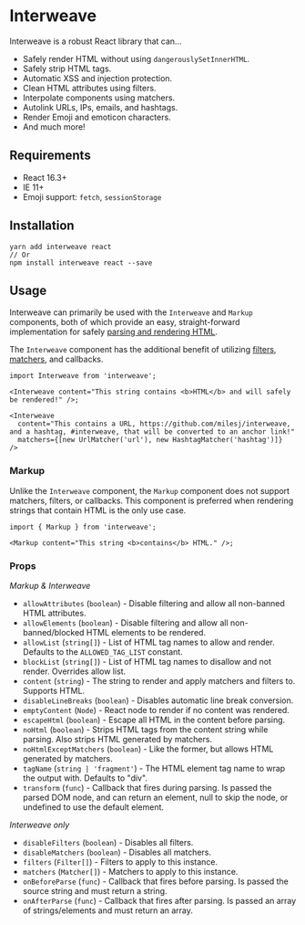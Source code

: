 # Interweave

Interweave is a robust React library that can...

- Safely render HTML without using `dangerouslySetInnerHTML`.
- Safely strip HTML tags.
- Automatic XSS and injection protection.
- Clean HTML attributes using filters.
- Interpolate components using matchers.
- Autolink URLs, IPs, emails, and hashtags.
- Render Emoji and emoticon characters.
- And much more!

## Requirements

- React 16.3+
- IE 11+
- Emoji support: `fetch`, `sessionStorage`

## Installation

```
yarn add interweave react
// Or
npm install interweave react --save
```

## Usage

Interweave can primarily be used with the `Interweave` and `Markup` components, both of which
provide an easy, straight-forward implementation for safely [parsing and rendering HTML](parser.md).

The `Interweave` component has the additional benefit of utilizing [filters](filters.md),
[matchers](matchers.md), and callbacks.

```tsx
import Interweave from 'interweave';

<Interweave content="This string contains <b>HTML</b> and will safely be rendered!" />;
```

```tsx
<Interweave
  content="This contains a URL, https://github.com/milesj/interweave, and a hashtag, #interweave, that will be converted to an anchor link!"
  matchers={[new UrlMatcher('url'), new HashtagMatcher('hashtag')]}
/>
```

### Markup

Unlike the `Interweave` component, the `Markup` component does not support matchers, filters, or
callbacks. This component is preferred when rendering strings that contain HTML is the only use
case.

```tsx
import { Markup } from 'interweave';

<Markup content="This string <b>contains</b> HTML." />;
```

### Props

_Markup & Interweave_

- `allowAttributes` (`boolean`) - Disable filtering and allow all non-banned HTML attributes.
- `allowElements` (`boolean`) - Disable filtering and allow all non-banned/blocked HTML elements to
  be rendered.
- `allowList` (`string[]`) - List of HTML tag names to allow and render. Defaults to the
  `ALLOWED_TAG_LIST` constant.
- `blockList` (`string[]`) - List of HTML tag names to disallow and not render. Overrides allow
  list.
- `content` (`string`) - The string to render and apply matchers and filters to. Supports HTML.
- `disableLineBreaks` (`boolean`) - Disables automatic line break conversion.
- `emptyContent` (`Node`) - React node to render if no content was rendered.
- `escapeHtml` (`boolean`) - Escape all HTML in the content before parsing.
- `noHtml` (`boolean`) - Strips HTML tags from the content string while parsing. Also strips HTML
  generated by matchers.
- `noHtmlExceptMatchers` (`boolean`) - Like the former, but allows HTML generated by matchers.
- `tagName` (`string | 'fragment'`) - The HTML element tag name to wrap the output with. Defaults to
  "div".
- `transform` (`func`) - Callback that fires during parsing. Is passed the parsed DOM node, and can
  return an element, null to skip the node, or undefined to use the default element.

_Interweave only_

- `disableFilters` (`boolean`) - Disables all filters.
- `disableMatchers` (`boolean`) - Disables all matchers.
- `filters` (`Filter[]`) - Filters to apply to this instance.
- `matchers` (`Matcher[]`) - Matchers to apply to this instance.
- `onBeforeParse` (`func`) - Callback that fires before parsing. Is passed the source string and
  must return a string.
- `onAfterParse` (`func`) - Callback that fires after parsing. Is passed an array of
  strings/elements and must return an array.
